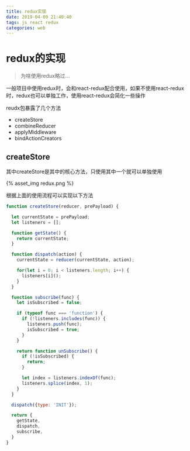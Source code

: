 ```yaml
---
title: redux实现
date: 2019-04-09 21:40:40
tags: js react redux
categories: web
---
```


# redux的实现

> 为啥使用redux略过...

一般项目中使用redux时，会和react-redux配合使用，如果不使用react-redux时，redux也可以单独工作，使用react-redux会简化一些操作

reudx包暴露了几个方法
- createStore
- combineReducer
- applyMiddleware
- bindActionCreators

## createStore
其中createStore是其中的核心方法，只使用其中一个就可以单独使用

{% asset_img redux.png %}

根据上面的使用流程可以实现以下方法
```js
function createStore(reducer, prePayload) {

  let currentState = prePayload;
  let listeners = [];

  function getState() {
    return currentState;
  }

  function dispatch(action) {
    currentState = reducer(currentState, action);

    for(let i = 0; i < listeners.length; i++) {
      listeners[i]();
    }
  }

  function subscribe(func) {
    let isSubscribed = false;

    if (typeof func === 'function') {
      if (!listeners.includes(func)) {
        listeners.push(func);
        isSubscribed = true;
      }
    }

    return function unSubscribe() {
      if (!isSubscribed) {
        return;
      }

      let index = listeners.indexOf(func);
      listeners.splice(index, 1);
    }
  }

  dispatch({type: 'INIT'});

  return {
    getState,
    dispatch,
    subscribe,
  }
}
```
